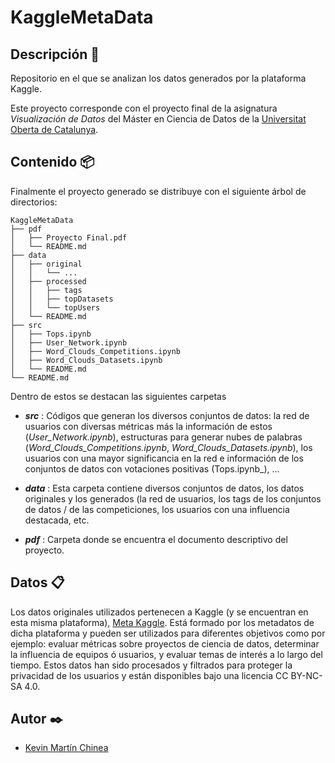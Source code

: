 # KaggleMetaData

## Descripción 🚀

Repositorio en el que se analizan los datos generados por la plataforma Kaggle.

Este proyecto corresponde con el proyecto final de la asignatura _Visualización de Datos_ del Máster en Ciencia de Datos de la [Universitat Oberta de Catalunya](https://www.uoc.edu/portal/en/index.html).

## Contenido 📦

Finalmente el proyecto generado se distribuye con el siguiente árbol de directorios:

```
KaggleMetaData
├── pdf
│   ├── Proyecto Final.pdf
│   └── README.md
├── data
│   ├── original
│   │   └── ...
│   ├── processed
│   │   ├── tags
│   │   ├── topDatasets
│   │   └── topUsers
│   └── README.md
├── src
│   ├── Tops.ipynb
│   ├── User_Network.ipynb
│   ├── Word_Clouds_Competitions.ipynb
│   ├── Word_Clouds_Datasets.ipynb
│   └── README.md
└── README.md
```

Dentro de estos se destacan las siguientes carpetas

* _**src**_ : Códigos que generan los diversos conjuntos de datos: la red de usuarios con diversas métricas más la información de estos (_User_Network.ipynb_), estructuras para generar nubes de palabras (_Word_Clouds_Competitions.ipynb_, _Word_Clouds_Datasets.ipynb_), los usuarios con una mayor significancia en la red e información de los conjuntos de datos con votaciones positivas (Tops.ipynb_), ...

* _**data**_ : Esta carpeta contiene diversos conjuntos de datos, los datos originales y los generados (la red de usuarios, los tags de los conjuntos de datos / de las competiciones, los usuarios con una influencia destacada, etc.

* _**pdf**_ : Carpeta donde se encuentra el documento descriptivo del proyecto.

## Datos 📋

Los datos originales utilizados pertenecen a Kaggle (y se encuentran en esta misma plataforma), [Meta Kaggle](https://www.kaggle.com/datasets/kaggle/meta-kaggle?select=ForumTopics.csv). Está formado por los metadatos de dicha plataforma y pueden ser utilizados para diferentes objetivos como por ejemplo: evaluar métricas sobre proyectos de ciencia de datos, determinar la influencia de equipos ó usuarios, y evaluar temas de interés a lo largo del tiempo. Estos datos han sido procesados y filtrados para proteger la privacidad de los usuarios y están disponibles bajo una licencia CC BY-NC-SA 4.0.

## Autor ✒️

* [Kevin Martín Chinea](https://www.linkedin.com/in/kevmch/)

